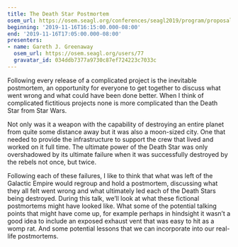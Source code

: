 ```yaml
---
title: The Death Star Postmortem
osem_url: https://osem.seagl.org/conferences/seagl2019/program/proposals/646
beginning: '2019-11-16T16:15:00.000-08:00'
end: '2019-11-16T17:05:00.000-08:00'
presenters:
- name: Gareth J. Greenaway
  osem_url: https://osem.seagl.org/users/77
  gravatar_id: 034ddb7377a9730c87ef724223c7033c
---
```


Following every release of a complicated project is the inevitable postmortem, an opportunity for everyone to get together to discuss what went wrong and what could have been done better. When I think of complicated fictitious projects none is more complicated than the Death Star from Star Wars.

Not only was it a weapon with the capability of destroying an entire planet from quite some distance away but it was also a moon-sized city. One that needed to provide the infrastructure to support the crew that lived and worked on it full time. The ultimate power of the Death Star was only overshadowed by its ultimate failure when it was successfully destroyed by the rebels not once, but twice.

Following each of these failures, I like to think that what was left of the Galactic Empire would regroup and hold a postmortem, discussing what they all felt went wrong and what ultimately led each of the Death Stars being destroyed. During this talk, we’ll look at what these fictional postmortems might have looked like. What some of the potential talking points that might have come up, for example perhaps in hindsight it wasn’t a good idea to include an exposed exhaust vent that was easy to hit as a womp rat. And some potential lessons that we can incorporate into our real-life postmortems.
